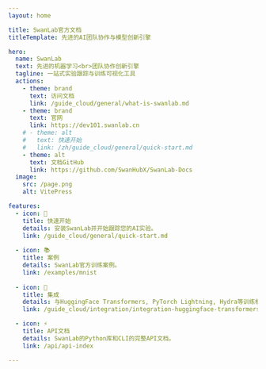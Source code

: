 ```yaml
---
layout: home

title: SwanLab官方文档
titleTemplate: 先进的AI团队协作与模型创新引擎

hero:
  name: SwanLab
  text: 先进的机器学习<br>团队协作创新引擎
  tagline: 一站式实验跟踪与训练可视化工具
  actions:
    - theme: brand
      text: 访问文档
      link: /guide_cloud/general/what-is-swanlab.md
    - theme: brand
      text: 官网
      link: https://dev101.swanlab.cn
    # - theme: alt
    #   text: 快速开始
    #   link: /zh/guide_cloud/general/quick-start.md
    - theme: alt
      text: 文档GitHub
      link: https://github.com/SwanHubX/SwanLab-Docs
  image:
    src: /page.png
    alt: VitePress

features:
  - icon: 🚢
    title: 快速开始
    details: 安装SwanLab并开始跟踪您的AI实验。
    link: /guide_cloud/general/quick-start.md
  
  - icon: 📚
    title: 案例
    details: SwanLab官方训练案例。
    link: /examples/mnist
  
  - icon: 🤗
    title: 集成
    details: 与HuggingFace Transformers, PyTorch Lightning, Hydra等训练框架的集成文档。
    link: /guide_cloud/integration/integration-huggingface-transformers.md

  - icon: ⚡️
    title: API文档
    details: SwanLab的Python库和CLI的完整API文档。
    link: /api/api-index

---
```


<style>
:root {
  --vp-home-hero-name-color: transparent !important;
  --vp-home-hero-name-background: -webkit-linear-gradient(120deg, #637de8 50%, #63ca8c) !important;

  --vp-home-hero-image-background-image: linear-gradient(-45deg, #8d9956 50%, #47caff 50%) !important;
  --vp-home-hero-image-filter: blur(44px) !important;
}

@media (min-width: 640px) {
  :root {
    --vp-home-hero-image-filter: blur(56px);
  }
}

@media (min-width: 960px) {
  :root {
    --vp-home-hero-image-filter: blur(68px);
  }
}
</style>